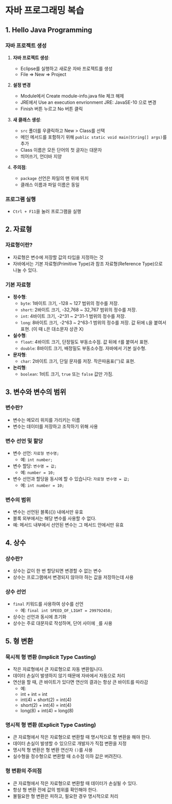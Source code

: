 # 자바 프로그래밍 복습

## 1. Hello Java Programming

### 자바 프로젝트 생성

1. **자바 프로젝트 생성**:
    - Eclipse를 실행하고 새로운 자바 프로젝트를 생성
    - File => New => Project

2. **설정 변경**
    - Module에서 Create module-info.java file 체크 해제
    - JRE에서 Use an execution envrionment JRE: JavaSE-10 으로 변경
    - Finish 버튼 누르고 No 버튼 클릭

3. **새 클래스 생성**:
    - `src` 폴더를 우클릭하고 New > Class를 선택
    - 메인 메서드를 포함하기 위해 `public static void main(String[] args)`를 추가
    - Class 이름은 모든 단어의 첫 글자는 대문자
    - 띄어쓰기, 언더바 지양

4. **주의점**:
    - `package` 선언은 파일의 맨 위에 위치
    - 클래스 이름과 파일 이름은 동일

### 프로그램 실행
- `Ctrl + F11`을 눌러 프로그램을 실행

## 2. 자료형

### 자료형이란?
- 자료형은 변수에 저장할 값의 타입을 지정하는 것
- 자바에서는 기본 자료형(Primitive Type)과 참조 자료형(Reference Type)으로 나눌 수 있다.

### 기본 자료형
- **정수형**:
    - `byte`: 1바이트 크기, -128 ~ 127 범위의 정수를 저장.
    - `short`: 2바이트 크기, -32,768 ~ 32,767 범위의 정수를 저장.
    - `int`: 4바이트 크기, -2^31 ~ 2^31-1 범위의 정수를 저장.
    - `long`: 8바이트 크기, -2^63 ~ 2^63-1 범위의 정수를 저장. 값 뒤에 `L`을 붙여서 표현. (이 때 `L`은 대소문자 상관 X)
- **실수형**:
    - `float`: 4바이트 크기, 단정밀도 부동소수점. 값 뒤에 `f`를 붙여서 표현.
    - `double`: 8바이트 크기, 배정밀도 부동소수점. 자바에서 기본 실수형.
- **문자형**:
    - `char`: 2바이트 크기, 단일 문자를 저장. 작은따옴표('')로 표현.
- **논리형**:
    - `boolean`: 1비트 크기, `true` 또는 `false` 값만 가짐.

## 3. 변수와 변수의 범위

### 변수란?
- 변수는 메모리 위치를 가리키는 이름
- 변수는 데이터를 저장하고 조작하기 위해 사용

### 변수 선언 및 할당
- 변수 선언: `자료형 변수명;`
    - 예: `int number;`
- 변수 할당: `변수명 = 값;`
    - 예: `number = 10;`
- 변수 선언과 할당을 동시에 할 수 있습니다: `자료형 변수명 = 값;`
    - 예: `int number = 10;`

### 변수의 범위
- 변수는 선언된 블록({}) 내에서만 유효
- 블록 외부에서는 해당 변수를 사용할 수 없다.
- 예: 메서드 내부에서 선언된 변수는 그 메서드 안에서만 유효

## 4. 상수

### 상수란?
- 상수는 값이 한 번 할당되면 변경할 수 없는 변수
- 상수는 프로그램에서 변경되지 않아야 하는 값을 저장하는데 사용

### 상수 선언
- `final` 키워드를 사용하여 상수를 선언
    - 예: `final int SPEED_OF_LIGHT = 299792458;`
- 상수는 선언과 동시에 초기화
- 상수는 주로 대문자로 작성하며, 단어 사이에 `_`를 사용

## 5. 형 변환

### 묵시적 형 변환 (Implicit Type Casting)
- 작은 자료형에서 큰 자료형으로 자동 변환됩니다.
- 데이터 손실이 발생하지 않기 때문에 자바에서 자동으로 처리
- 연산을 할 때, 큰 바이트가 있다면 연산의 결과는 항상 큰 바이트를 따라감
    - 예:
    - int + int = int
    - int(4) + short(2) = int(4)
    - short(2) + int(4) = int(4)
    - long(8) + int(4) = long(8)

### 명시적 형 변환 (Explicit Type Casting)
- 큰 자료형에서 작은 자료형으로 변환할 때 명시적으로 형 변환을 해야 한다.
- 데이터 손실이 발생할 수 있으므로 개발자가 직접 변환을 지정
- 명시적 형 변환은 형 변환 연산자 `()`를 사용
- 실수형을 정수형으로 변환할 때 소수점 이하 값은 버려진다.

### 형 변환의 주의점
- 큰 자료형에서 작은 자료형으로 변환할 때 데이터가 손실될 수 있다.
- 항상 형 변환 전에 값의 범위를 확인해야 한다.
- 불필요한 형 변환은 피하고, 필요한 경우 명시적으로 처리


